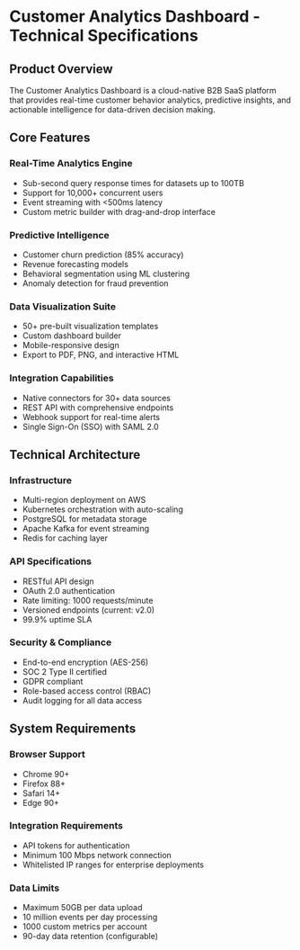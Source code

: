 # Customer Analytics Dashboard - Technical Specifications

## Product Overview

The Customer Analytics Dashboard is a cloud-native B2B SaaS platform that provides real-time customer behavior analytics, predictive insights, and actionable intelligence for data-driven decision making.

## Core Features

### Real-Time Analytics Engine

- Sub-second query response times for datasets up to 100TB
- Support for 10,000+ concurrent users
- Event streaming with <500ms latency
- Custom metric builder with drag-and-drop interface

### Predictive Intelligence

- Customer churn prediction (85% accuracy)
- Revenue forecasting models
- Behavioral segmentation using ML clustering
- Anomaly detection for fraud prevention

### Data Visualization Suite

- 50+ pre-built visualization templates
- Custom dashboard builder
- Mobile-responsive design
- Export to PDF, PNG, and interactive HTML

### Integration Capabilities

- Native connectors for 30+ data sources
- REST API with comprehensive endpoints
- Webhook support for real-time alerts
- Single Sign-On (SSO) with SAML 2.0

## Technical Architecture

### Infrastructure

- Multi-region deployment on AWS
- Kubernetes orchestration with auto-scaling
- PostgreSQL for metadata storage
- Apache Kafka for event streaming
- Redis for caching layer

### API Specifications

- RESTful API design
- OAuth 2.0 authentication
- Rate limiting: 1000 requests/minute
- Versioned endpoints (current: v2.0)
- 99.9% uptime SLA

### Security & Compliance

- End-to-end encryption (AES-256)
- SOC 2 Type II certified
- GDPR compliant
- Role-based access control (RBAC)
- Audit logging for all data access

## System Requirements

### Browser Support

- Chrome 90+
- Firefox 88+
- Safari 14+
- Edge 90+

### Integration Requirements

- API tokens for authentication
- Minimum 100 Mbps network connection
- Whitelisted IP ranges for enterprise deployments

### Data Limits

- Maximum 50GB per data upload
- 10 million events per day processing
- 1000 custom metrics per account
- 90-day data retention (configurable)
